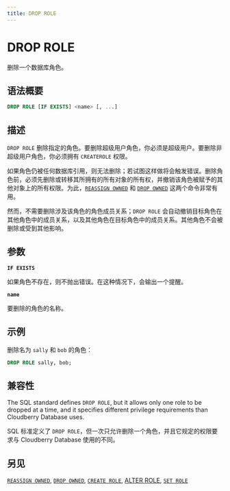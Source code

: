 ```yaml
---
title: DROP ROLE
---
```


# DROP ROLE

删除一个数据库角色。

## 语法概要

```sql
DROP ROLE [IF EXISTS] <name> [, ...]
```

## 描述

`DROP ROLE` 删除指定的角色。要删除超级用户角色，你必须是超级用户。要删除非超级用户角色，你必须拥有 `CREATEROLE` 权限。

如果角色仍被任何数据库引用，则无法删除；若试图这样做将会触发错误。删除角色前，必须先删除或转移其所拥有的所有对象的所有权，并撤销该角色被赋予的其他对象上的所有权限。为此，[`REASSIGN OWNED`](https://github.com/cloudberrydb/cloudberrydb-site/blob/cbdb-doc-validation/docs/sql-stmts/sql-stmt-reassign-owned.md) 和 [`DROP OWNED`](https://github.com/cloudberrydb/cloudberrydb-site/blob/cbdb-doc-validation/docs/sql-stmts/sql-stmt-drop-owned.md) 这两个命令非常有用。

然而，不需要删除涉及该角色的角色成员关系；`DROP ROLE` 会自动撤销目标角色在其他角色中的成员关系，以及其他角色在目标角色中的成员关系。其他角色不会被删除或受到其他影响。

## 参数

**`IF EXISTS`**

如果角色不存在，则不抛出错误。在这种情况下，会输出一个提醒。

**`name`**

要删除的角色的名称。

## 示例

删除名为 `sally` 和 `bob` 的角色：

```sql
DROP ROLE sally, bob;
```

## 兼容性

The SQL standard defines `DROP ROLE`, but it allows only one role to be dropped at a time, and it specifies different privilege requirements than Cloudberry Database uses.

SQL 标准定义了 `DROP ROLE`，但一次只允许删除一个角色，并且它规定的权限要求与 Cloudberry Database 使用的不同。

## 另见

[`REASSIGN OWNED`](https://github.com/cloudberrydb/cloudberrydb-site/blob/cbdb-doc-validation/docs/sql-stmts/sql-stmt-reassign-owned.md), [`DROP OWNED`](https://github.com/cloudberrydb/cloudberrydb-site/blob/cbdb-doc-validation/docs/sql-stmts/sql-stmt-drop-owned.md), [`CREATE ROLE`](https://github.com/cloudberrydb/cloudberrydb-site/blob/cbdb-doc-validation/docs/sql-stmts/sql-stmt-create-role.md), [ALTER ROLE](https://github.com/cloudberrydb/cloudberrydb-site/blob/cbdb-doc-validation/docs/sql-stmts/sql-stmt-alter-role.md), [`SET ROLE`](/docs/sql-stmts/sql-stmt-set-role.md)
